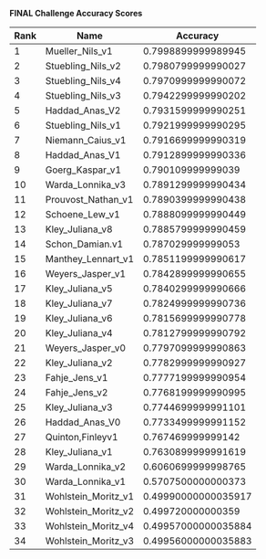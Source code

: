 **FINAL Challenge Accuracy Scores**



|Rank|Name|Accuracy|
|----|-----|---|
|1|Mueller_Nils_v1|0.7998899999989945|
|2|Stuebling_Nils_v2|0.7980799999990027|
|3|Stuebling_Nils_v4|0.7970999999990072|
|4|Stuebling_Nils_v3|0.7942299999990202|
|5|Haddad_Anas_V2|0.7931599999990251|
|6|Stuebling_Nils_v1|0.7921999999990295|
|7|Niemann_Caius_v1|0.7916699999990319|
|8|Haddad_Anas_V1|0.7912899999990336|
|9|Goerg_Kaspar_v1|0.790109999999039|
|10|Warda_Lonnika_v3|0.7891299999990434|
|11|Prouvost_Nathan_v1|0.7890399999990438|
|12|Schoene_Lew_v1|0.7888099999990449|
|13|Kley_Juliana_v8|0.7885799999990459|
|14|Schon_Damian.v1|0.787029999999053|
|15|Manthey_Lennart_v1|0.7851199999990617|
|16|Weyers_Jasper_v1|0.7842899999990655|
|17|Kley_Juliana_v5|0.7840299999990666|
|18|Kley_Juliana_v7|0.7824999999990736|
|19|Kley_Juliana_v6|0.7815699999990778|
|20|Kley_Juliana_v4|0.7812799999990792|
|21|Weyers_Jasper_v0|0.7797099999990863|
|22|Kley_Juliana_v2|0.7782999999990927|
|23|Fahje_Jens_v1|0.7777199999990954|
|24|Fahje_Jens_v2|0.7768199999990995|
|25|Kley_Juliana_v3|0.7744699999991101|
|26|Haddad_Anas_V0|0.7733499999991152|
|27|Quinton,Finleyv1|0.767469999999142|
|28|Kley_Juliana_v1|0.7630899999991619|
|29|Warda_Lonnika_v2|0.6060699999998765|
|30|Warda_Lonnika_v1|0.5707500000000373|
|31|Wohlstein_Moritz_v1|0.49990000000035917|
|32|Wohlstein_Moritz_v2|0.499720000000359|
|33|Wohlstein_Moritz_v4|0.49957000000035884|
|34|Wohlstein_Moritz_v3|0.49956000000035883|
